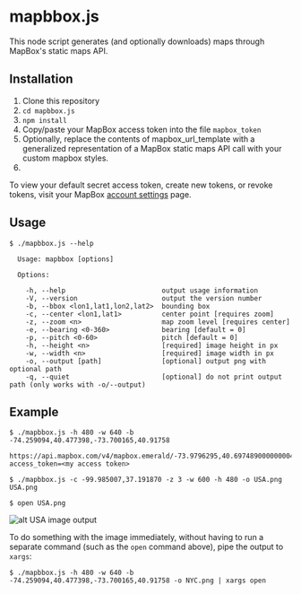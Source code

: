 
mapbbox.js
=============
This node script generates (and optionally downloads) maps through MapBox's static maps API.



 
 
Installation
-----------
1. Clone this repository
2. `cd mapbbox.js`
3. `npm install` 
4. Copy/paste your MapBox access token into the file `mapbox_token`
5. Optionally, replace the contents of mapbox_url_template with a generalized representation of a MapBox static maps API call with your custom mapbox styles.
6. 
To view your default secret access token, create new tokens, or revoke tokens, visit your MapBox [account settings](https://www.mapbox.com/account/apps/) page.


Usage
-----------

```
$ ./mapbbox.js --help 

  Usage: mapbbox [options]

  Options:

    -h, --help                        output usage information
    -V, --version                     output the version number
    -b, --bbox <lon1,lat1,lon2,lat2>  bounding box
    -c, --center <lon1,lat1>          center point [requires zoom]
    -z, --zoom <n>                    map zoom level [requires center]
    -e, --bearing <0-360>             bearing [default = 0]
    -p, --pitch <0-60>                pitch [default = 0]
    -h, --height <n>                  [required] image height in px
    -w, --width <n>                   [required] image width in px
    -o, --output [path]               [optional] output png with optional path
    -q, --quiet                       [optional] do not print output path (only works with -o/--output)
```

Example
-----------

```
$ ./mapbbox.js -h 480 -w 640 -b -74.259094,40.477398,-73.700165,40.91758

https://api.mapbox.com/v4/mapbox.emerald/-73.9796295,40.697489000000004,10/640x480.png?access_token=<my access token>

$ ./mapbbox.js -c -99.985007,37.191870 -z 3 -w 600 -h 480 -o USA.png
USA.png

$ open USA.png
```
![alt USA image output](http://furlender.com/img/USA.png "USA image output")

To do something with the image immediately, without having to run a separate command (such as the `open` command above), pipe the output to `xargs`: 

`$ ./mapbbox.js -h 480 -w 640 -b -74.259094,40.477398,-73.700165,40.91758 -o NYC.png | xargs open`

